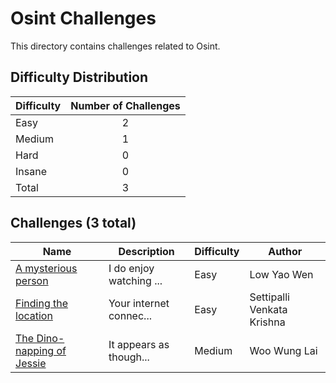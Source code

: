 # Osint Challenges
This directory contains challenges related to Osint.

## Difficulty Distribution
| Difficulty | Number of Challenges |
| ---------- |:--------------------:|
| Easy | 2 |
| Medium | 1 |
| Hard | 0 |
| Insane | 0 |
| Total | 3 |

## Challenges (3 total)
| Name | Description | Difficulty | Author |
| ---- | ----------- | ---------- | ------ |
| [A mysterious person](<./A mysterious person>) | I do enjoy watching ... | Easy | Low Yao Wen |
| [Finding the location](<./Finding the location>) | Your internet connec... | Easy | Settipalli Venkata Krishna |
| [The Dino-napping of Jessie](<./The Dino-napping of Jessie>) | It appears as though... | Medium | Woo Wung Lai |
